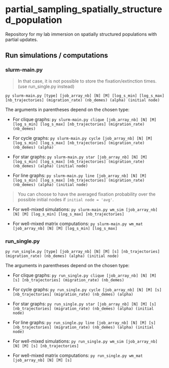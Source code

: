 # partial_sampling_spatially_structured_population
Repository for my lab immersion on spatially structured populations with partial updates.


## Run simulations / computations

### slurm-main.py

>In that case, it is not possible to store the fixation/extinction times. (use run_single.py instead)

`py slurm-main.py [type] [job_array_nb] [N] [M] [log_s_min] [log_s_max] [nb_trajectories] (migration_rate) (nb_demes) (alpha) (initial node)`

The arguments in parentheses depend on the chosen type:

- For clique graphs: `py slurm-main.py clique [job_array_nb] [N] [M] [log_s_min] [log_s_max] [nb_trajectories] (migration_rate) (nb_demes)`

- For cycle graphs: `py slurm-main.py cycle [job_array_nb] [N] [M] [log_s_min] [log_s_max] [nb_trajectories] (migration_rate) (nb_demes) (alpha)`

- For star graphs: `py slurm-main.py star [job_array_nb] [N] [M] [log_s_min] [log_s_max] [nb_trajectories] (migration_rate) (nb_demes) (alpha) (initial node)`

- For line graphs: `py slurm-main.py line [job_array_nb] [N] [M] [log_s_min] [log_s_max] [nb_trajectories] (migration_rate) (nb_demes) (alpha) (initial node)`

> You can choose to have the averaged fixation probability over the possible initial nodes if `initial node = 'avg'`. 

- For well-mixed simulations: `py slurm-main.py wm_sim [job_array_nb] [N] [M] [log_s_min] [log_s_max] [nb_trajectories]`

- For well-mixed matrix computations: `py slurm-main.py wm_mat [job_array_nb] [N] [M] [log_s_min] [log_s_max]`

### run_single.py

`py run_single.py [type] [job_array_nb] [N] [M] [s] [nb_trajectories] (migration_rate) (nb_demes) (alpha) (initial node)`

The arguments in parentheses depend on the chosen type:

- For clique graphs: `py run_single.py clique [job_array_nb] [N] [M] [s] [nb_trajectories] (migration_rate) (nb_demes)`

- For cycle graphs: `py run_single.py cycle [job_array_nb] [N] [M] [s] [nb_trajectories] (migration_rate) (nb_demes) (alpha)`

- For star graphs: `py run_single.py star [job_array_nb] [N] [M] [s] [nb_trajectories] (migration_rate) (nb_demes) (alpha) (initial node)`

- For line graphs: `py run_single.py line [job_array_nb] [N] [M] [s] [nb_trajectories] (migration_rate) (nb_demes) (alpha) (initial node)`

- For well-mixed simulations: `py run_single.py wm_sim [job_array_nb] [N] [M] [s] [nb_trajectories]`

- For well-mixed matrix computations: `py run_single.py wm_mat [job_array_nb] [N] [M] [s]`


